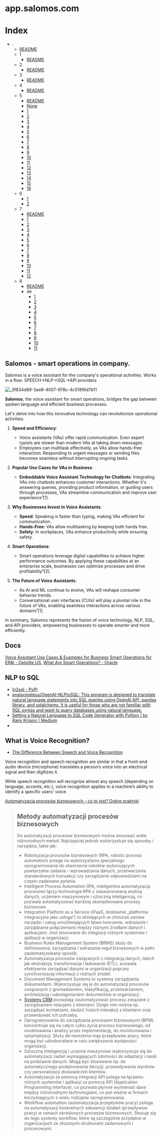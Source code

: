 # app.salomos.com

# Index
* .
   * [README](./README.md)
   * 1
      * [README](./1/README.md)
   * 2
      * [README](./2/README.md)
   * 3
      * [README](./3/README.md)
   * 4
      * [README](./4/README.md)
   * 5
      * [README](./5/README.md)
      * [None](./5/None.md)
      * [1](./5/1.md)
      * [2](./5/2.md)
      * [3](./5/3.md)
      * [4](./5/4.md)
      * [5](./5/5.md)
      * [6](./5/6.md)
      * [7](./5/7.md)
      * [8](./5/8.md)
      * [9](./5/9.md)
      * [10](./5/10.md)
      * [11](./5/11.md)
      * [12](./5/12.md)
      * [13](./5/13.md)
      * [14](./5/14.md)
      * [15](./5/15.md)
      * [16](./5/16.md)
   * 6
      * [1](./6/1.md)
      * [2](./6/2.md)
   * 7
      * [README](./7/README.md)
      * [1](./7/1.md)
      * [2](./7/2.md)
      * [3](./7/3.md)
      * [4](./7/4.md)
      * [5](./7/5.md)
      * [6](./7/6.md)
      * [7](./7/7.md)
      * [8](./7/8.md)
      * [9](./7/9.md)
      * [10](./7/10.md)
      * [11](./7/11.md)
      * [12](./7/12.md)
   * 8
      * [README](./8/README.md)
      * de
         * [1](./8/de/1.md)
         * [2](./8/de/2.md)
         * [3](./8/de/3.md)
         * [4](./8/de/4.md)
         * [5](./8/de/5.md)
         * [6](./8/de/6.md)
         * [7](./8/de/7.md)
         * [8](./8/de/8.md)
         * [9](./8/de/9.md)
         * [10](./8/de/10.md)
         * [11](./8/de/11.md)


## Salomos - smart operations in company. 
Salomos is a voice assistant for the company's operational activities. Works in a flow: SPEECH->NLP->SQL->API providers


![_3f834d89-3ae8-4007-978c-4c518f6d7b11](https://github.com/salomos-com/app/assets/5669657/a8afc4bb-e807-4687-989e-2174de7919ea)




**Salomos**, the voice assistant for smart operations, bridges the gap between spoken language and efficient business processes. 

Let's delve into how this innovative technology can revolutionize operational activities:

1. **Speed and Efficiency**:
   - Voice assistants (VAs) offer rapid communication. Even expert typists are slower than modern VAs at taking down messages.
   - Employees can multitask effectively, as VAs allow hands-free interaction. Responding to urgent messages or sending files becomes seamless without interrupting ongoing tasks.

2. **Popular Use Cases for VAs in Business**:
   - **Embeddable Voice Assistant Technology for Chatbots**: Integrating VAs into chatbots enhances customer interactions. Whether it's answering queries, providing product information, or guiding users through processes, VAs streamline communication and improve user experience¹[1].

3. **Why Businesses Invest in Voice Assistants**:
   - **Speed**: Speaking is faster than typing, making VAs efficient for communication.
   - **Hands-Free**: VAs allow multitasking by keeping both hands free.
   - **Safety**: In workplaces, VAs enhance productivity while ensuring safety.

4. **Smart Operations**:
   - Smart operations leverage digital capabilities to achieve higher performance outcomes. By applying these capabilities at an enterprise scale, businesses can optimize processes and drive profitability²[2].

5. **The Future of Voice Assistants**:
   - As AI and ML continue to evolve, VAs will reshape consumer behavior trends.
   - Conversational user interfaces (CUIs) will play a pivotal role in the future of VAs, enabling seamless interactions across various domains¹[1].

In summary, Salomos represents the fusion of voice technology, NLP, SQL, and API providers, empowering businesses to operate smarter and more efficiently.


## Docs

[Voice Assistant Use Cases & Examples for Business](https://masterofcode.com/blog/voice-assistant-use-cases-business-implementations-of-vuis-in-2021)
[Smart Operations for ER&I - Deloitte US.](https://www2.deloitte.com/us/en/pages/consulting/articles/smart-operations-industrial-revolution-4.html)
[What Are Smart Operations? - Oracle](https://www.oracle.com/scm/smart-operations/)


## NLP to SQL

+ [ln2sql - PyPI](https://pypi.org/project/ln2sql/)
+ [anaiscmateus/OpenAI-NLPtoSQL: This program is designed to translate natural language statements into SQL queries using OpenAI API, pandas library, and sqlalchemy. It is useful for those who are not familiar with SQL syntax and want to query databases using natural language.](https://github.com/anaiscmateus/OpenAI-NLPtoSQL)
+ [Setting a Natural Language to SQL Code Generator with Python | by Rami Krispin | Medium](https://medium.com/@rami.krispin/setting-a-natural-language-to-sql-code-generator-with-python-d267f40d7218)
+ 






## What is Voice Recognition?

+ [The Difference Between Speech and Voice Recognition](https://www.kardome.com/blog-posts/difference-speech-and-voice-recognition)

Voice recognition and speech recognition are similar in that a front-end audio device (microphone) translates a person’s voice into an electrical signal and then digitizes it. 

While speech recognition will recognize almost any speech (depending on language, accents, etc.), voice recognition applies to a machine’s ability to identify a specific users’ voice. 




[​Automatyzacja procesów biznesowych – co to jest? Dobre praktyki](https://cyrekdigital.com/pl/baza-wiedzy/automatyzacja-procesow-biznesowych/#:~:text=Automatyzacja%20proces%C3%B3w%20biznesowych%20%28znana%20te%C5%BC%20pod%20angielskim%20skr%C3%B3tem,kr%C3%B3tko%2C%20jest%20to%20zast%C4%85pienie%20manualnych%20prac%20rozwi%C4%85zaniami%20automatycznymi.)

> ## Metody automatyzacji procesów biznesowych
> 
> Do automatyzacji procesów biznesowych można stosować wiele różnorodnych metod. Najczęściej jednak wykorzystuje się sposoby i narzędzia, takie jak:
> 
> -   Robotyzacja procesów biznesowych (RPA, robotic process automation) polega na wykorzystaniu specjalnego oprogramowania do stworzenia robotów wykonujących powtarzalne zadania – wprowadzania danych, przetwarzania standardowych transakcji czy zarządzanie odpowiedziami na często zadawane pytania.
> -   Intelligent Process Automation (IPA, inteligentna automatyzacja procesów) łączy technologie RPA z zaawansowaną analizą danych, uczeniem maszynowym i sztuczną inteligencją, co pozwala automatyzować bardziej skomplikowane procesy biznesowe.
> -   Integration Platform as a Service (iPaaS, dosłownie „platforma integracyjna jako usługa”) to istniejących w chmurze zestaw narzędzi i usług umożliwiających łatwe tworzenie, wdrażanie i zarządzanie połączeniami między różnymi źródłami danych i aplikacjami. Jest stosowane do integracji różnych systemów i aplikacji w organizacji.
> -   Business Rules Management System (BRMS) służy do definiowania, zarządzania i wdrażania reguł biznesowych w pełni zautomatyzowany sposób.
> -   Automatyzacja procesów związanych z integracją danych, takich jak ekstrakcja, transformacja i ładowanie (ETL), pozwala efektywnie zarządzać danymi w organizacji poprzez synchronizację informacji z różnych źródeł.
> -   Document Management Systems to systemy zarządzania dokumentami. Wykorzystuje się je do automatyzacji procesów związanych z gromadzeniem, klasyfikacją, przetwarzaniem, archiwizacją i udostępnianiem dokumentów w organizacji.
> -   [Systemy CRM](https://cyrekdigital.com/pl/baza-wiedzy/system-crm/) pozwalają zautomatyzować procesy związane z zarządzaniem relacjami z klientami. Dzięki nim można np. zarządzać kontaktami, śledzić historii interakcji z klientami oraz przewidywać ich potrzeby.
> -   Oprogramowanie do zarządzania procesami biznesowymi (BPM) koncentruje się na całym cyklu życia procesu biznesowego, od modelowania i analizy przez implementację, do monitorowania i optymalizacji. Służy do tworzenia map przepływów pracy, które mogą być udoskonalane w celu zwiększenia wydajności organizacji.
> -   Sztuczną inteligencję i uczenie maszynowe wykorzystuje się do automatyzacji zadań wymagających zdolności do adaptacji i nauki na podstawie danych. Mogą być stosowane np. do automatycznego podejmowania decyzji, przewidywania wyników czy personalizacji doświadczeń klientów.
> -   Automatyzacja za pomocą integracji API polega na łączeniu różnych systemów i aplikacji za pomocą API (Application Programming Interface), co pozwala płynnie wymieniać dane między różnorodnymi technologiami, co jest ważne w firmach korzystających z wielu rodzajów oprogramowania.
> -   Workflow automation (automatyzacja przepływów pracy) polega na automatyzacji konkretnych sekwencji działań (przepływów pracy) w ramach określonych procesów biznesowych. Stosuje się do tego systemy workflow, które są szczególnie przydatne w organizacjach ze złożonymi strukturami zadaniowymi i procesowymi.

